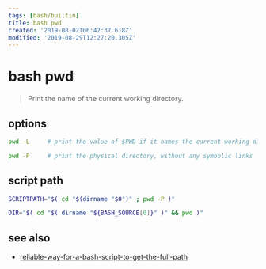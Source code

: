 ```yaml
---
tags: [bash/builtin]
title: bash pwd
created: '2019-08-02T06:42:37.618Z'
modified: '2019-08-29T12:27:20.305Z'
---
```


# bash pwd

> Print the name of the current working directory.

## options
```sh
pwd -L     # print the value of $PWD if it names the current working directory

pwd -P     # print the physical directory, without any symbolic links
```

## script path
```sh
SCRIPTPATH="$( cd "$(dirname "$0")" ; pwd -P )"

DIR="$( cd "$( dirname "${BASH_SOURCE[0]}" )" && pwd )"
```

## see also
- [reliable-way-for-a-bash-script-to-get-the-full-path](https://stackoverflow.com/questions/4774054/reliable-way-for-a-bash-script-to-get-the-full-path-to-itself/4774063)
